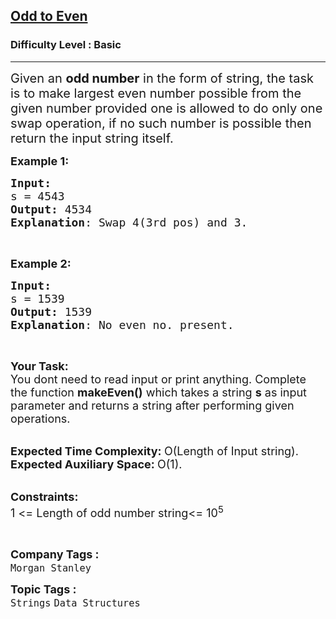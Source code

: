 <h2><a href="https://practice.geeksforgeeks.org/problems/odd-to-even0537/1?page=2&difficulty[]=-1&category[]=Strings&sortBy=submissions">Odd to Even</a></h2><h3>Difficulty Level : Basic</h3><hr><div class="problems_problem_content__Xm_eO"><p><span style="font-size:20px">Given an <strong>odd number</strong> in the form of string, the task is to make largest even number possible from the given number provided one is&nbsp;allowed to do only one swap operation, if no such number is possible then return&nbsp;the input&nbsp;string itself.</span></p>

<p><span style="font-size:18px"><strong>Example 1:</strong></span></p>

<pre><span style="font-size:18px"><strong>Input:</strong>
s = 4543
<strong>Output:</strong> 4534
<strong>Explanation</strong>: Swap 4(3rd pos) and 3.</span></pre>

<p>&nbsp;</p>

<p><span style="font-size:18px"><strong>Example 2:</strong></span></p>

<pre><span style="font-size:18px"><strong>Input:</strong>
s = 1539
<strong>Output:</strong> 1539
<strong>Explanation</strong>: No even no. present.</span></pre>

<p>&nbsp;</p>

<p><span style="font-size:18px"><strong>Your Task: &nbsp;</strong><br>
You dont need to read input or print anything. Complete the function&nbsp;<strong>makeEven()</strong>&nbsp;which takes a string&nbsp;<strong>s</strong> as input parameter and returns a string after performing given operations.</span><br>
&nbsp;</p>

<p><span style="font-size:18px"><strong>Expected Time Complexity:&nbsp;</strong>O(Length of Input string).<br>
<strong>Expected Auxiliary Space:&nbsp;</strong>O(1).</span><br>
&nbsp;</p>

<p><strong><span style="font-size:18px">Constraints:</span></strong><br>
<span style="font-size:18px">1 &lt;= Length of odd number string&lt;= 10<sup>5</sup></span></p>

<p>&nbsp;</p>
</div><p><span style=font-size:18px><strong>Company Tags : </strong><br><code>Morgan Stanley</code>&nbsp;<br><p><span style=font-size:18px><strong>Topic Tags : </strong><br><code>Strings</code>&nbsp;<code>Data Structures</code>&nbsp;